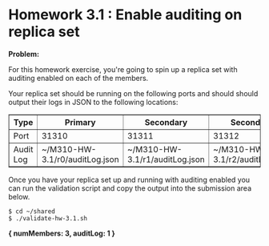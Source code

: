 # Homework 3.1 : Enable auditing on replica set

**Problem:**

For this homework exercise, you're going to spin up a replica set with auditing enabled on each of the members.

Your replica set should be running on the following ports and should should output their logs in JSON to the following locations:

<table border="1" class="docutils">
<colgroup>
<col width="10%">
<col width="30%">
<col width="30%">
<col width="30%">
</colgroup>
<thead valign="bottom">
<tr><th class="head">Type</th>
<th class="head">Primary</th>
<th class="head">Secondary</th>
<th class="head">Secondary</th>
</tr>
</thead>
<tbody valign="top">
<tr><td>Port</td>
<td>31310</td>
<td>31311</td>
<td>31312</td>
</tr>
<tr><td>Audit Log</td>
<td>~/M310-HW-3.1/r0/auditLog.json</td>
<td>~/M310-HW-3.1/r1/auditLog.json</td>
<td>~/M310-HW-3.1/r2/auditLog.json</td>
</tr>
</tbody>
</table>

Once you have your replica set up and running with auditing enabled you can run the validation script and copy the output into the submission area below.

```
$ cd ~/shared
$ ./validate-hw-3.1.sh
```

**{ numMembers: 3, auditLog: 1 }**
